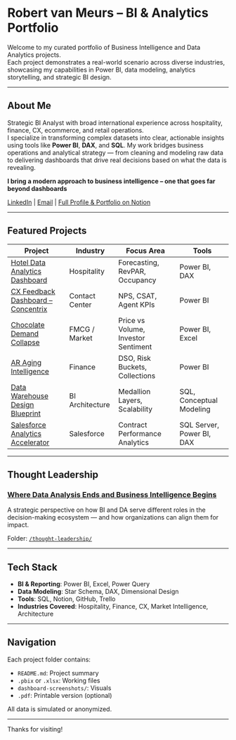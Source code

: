 
# Robert van Meurs – BI & Analytics Portfolio

Welcome to my curated portfolio of Business Intelligence and Data Analytics projects.  
Each project demonstrates a real-world scenario across diverse industries, showcasing my capabilities in Power BI, data modeling, analytics storytelling, and strategic BI design.

---

## About Me

Strategic BI Analyst with broad international experience across hospitality, finance, CX, ecommerce, and retail operations.  
I specialize in transforming complex datasets into clear, actionable insights using tools like **Power BI**, **DAX**, and **SQL**. 
My work bridges business operations and analytical strategy — from cleaning and modeling raw data to delivering dashboards that drive real decisions based on what the data is revealing. 

**I bring a modern approach to business intelligence – one that goes far beyond dashboards**

[LinkedIn](https://www.linkedin.com/) | [Email](mailto:rvm97@yahoo.com) | [Full Profile & Portfolio on Notion](https://robertvm.addpotion.com/)

---

## Featured Projects

| Project | Industry | Focus Area | Tools |
|--------|----------|------------|-------|
| [Hotel Data Analytics Dashboard](./hotel-data-analytics/) | Hospitality | Forecasting, RevPAR, Occupancy | Power BI, DAX |
| [CX Feedback Dashboard – Concentrix](./concentrix-cx-feedback/) | Contact Center | NPS, CSAT, Agent KPIs | Power BI |
| [Chocolate Demand Collapse](./chocolate-demand/) | FMCG / Market | Price vs Volume, Investor Sentiment | Power BI, Excel |
| [AR Aging Intelligence](./ar-aging/) | Finance | DSO, Risk Buckets, Collections | Power BI |
| [Data Warehouse Design Blueprint](./data-warehouse-design/) | BI Architecture | Medallion Layers, Scalability | SQL, Conceptual Modeling |
| [Salesforce Analytics Accelerator](./Medanova-Analytics-Accelerator/) | Salesforce | Contract Performance Analytics | SQL Server, Power BI, DAX |
---

## Thought Leadership

### [Where Data Analysis Ends and Business Intelligence Begins](./thought-leadership/Where_Data_Analysis_Ends_BI_Begins.pdf)

A strategic perspective on how BI and DA serve different roles in the decision-making ecosystem — and how organizations can align them for impact.

Folder: [`/thought-leadership/`](./thought-leadership/)

---

## Tech Stack

- **BI & Reporting**: Power BI, Excel, Power Query  
- **Data Modeling**: Star Schema, DAX, Dimensional Design  
- **Tools**: SQL, Notion, GitHub, Trello  
- **Industries Covered**: Hospitality, Finance, CX, Market Intelligence, Architecture

---

## Navigation

Each project folder contains:
- `README.md`: Project summary  
- `.pbix` or `.xlsx`: Working files  
- `dashboard-screenshots/`: Visuals  
- `.pdf`: Printable version (optional)

All data is simulated or anonymized.

---

Thanks for visiting!
